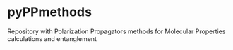 # pyPPmethods
Repository with Polarization Propagators methods for Molecular Properties calculations and entanglement
